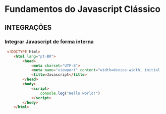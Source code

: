 # Fundamentos do Javascript Clássico 

## INTEGRAÇÕES

### Integrar Javascript de forma interna 

~~~ html
 <!DOCTYPE html>
    <html lang="pt-BR">
        <head>
            <meta charset="UTF-8">
            <meta name="viewport" content="width=device-width, initial-scale=1.0">
            <title>Javascript</title>
        </head>
        <body>
            <script>
                console.log("Hello world!")
            </script> 
        </body>
    </html>
~~~